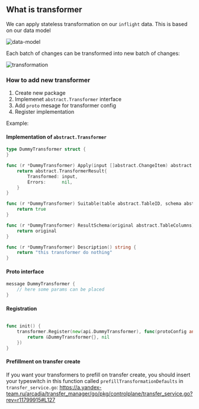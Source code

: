 ## What is transformer

We can apply stateless transformation on our `inflight` data.
This is based on our data model

![data-model](./assets/data_model_transformer.png)

Each batch of changes can be transformed into new batch of changes:

![transformation](./assets/transformer_data_flow.png)

### How to add new transformer

1. Create new package
2. Implemenet `abstract.Transformer` interface
3. Add `proto` mesage for transformer config
3. Register implementation

Example:

#### Implementation of `abstract.Transformer`

```go
type DummyTransformer struct {
}

func (r *DummyTransformer) Apply(input []abstract.ChangeItem) abstract.TransformerResult {
	return abstract.TransformerResult{
		Transformed: input,
		Errors:      nil,
	}
}

func (r *DummyTransformer) Suitable(table abstract.TableID, schema abstract.TableColumns) bool {
	return true
}

func (r *DummyTransformer) ResultSchema(original abstract.TableColumns) abstract.TableColumns {
	return original
}

func (r *DummyTransformer) Description() string {
	return "this transformer do nothing"
}
```

#### Proto interface

```go
message DummyTransformer {
	// here some params can be placed
}
```

#### Registration

```go

func init() {
	transformer.Register(new(api.DummyTransformer), func(protoConfig any, lgr log.Logger) (abstract.Transformer, error) {
		return &DummyTransformer{}, nil
	})
}
```

#### Prefillment on transfer create

If you want your transformers to prefill on transfer create, you should insert your typeswitch in this function
called `prefillTransformationDefaults` in `transfer_service.go`:
https://a.yandex-team.ru/arcadia/transfer_manager/go/pkg/controlplane/transfer_service.go?rev=r11799915#L127
